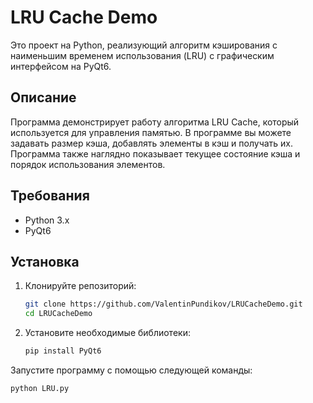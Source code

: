 # LRU Cache Demo

Это проект на Python, реализующий алгоритм кэширования с наименьшим временем использования (LRU) с графическим интерфейсом на PyQt6.

## Описание

Программа демонстрирует работу алгоритма LRU Cache, который используется для управления памятью. В программе вы можете задавать размер кэша, добавлять элементы в кэш и получать их. Программа также наглядно показывает текущее состояние кэша и порядок использования элементов.

## Требования

- Python 3.x
- PyQt6


## Установка

1. Клонируйте репозиторий:

   ```sh
   git clone https://github.com/ValentinPundikov/LRUCacheDemo.git
   cd LRUCacheDemo
   ```
   
1. Установите необходимые библиотеки:

   ```sh
   pip install PyQt6
   ```
   

Запустите программу с помощью следующей команды:


   ```sh
   python LRU.py
   ```